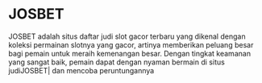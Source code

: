 # JOSBET
JOSBET adalah situs daftar judi slot gacor terbaru yang dikenal dengan koleksi permainan slotnya yang gacor, artinya memberikan peluang besar bagi pemain untuk meraih kemenangan besar. Dengan tingkat keamanan yang sangat baik, pemain dapat dengan nyaman bermain di situs judiJOSBET| dan mencoba peruntungannya
